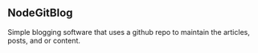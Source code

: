 NodeGitBlog
----

Simple blogging software that uses a github repo to maintain the
articles, posts, and or content.
